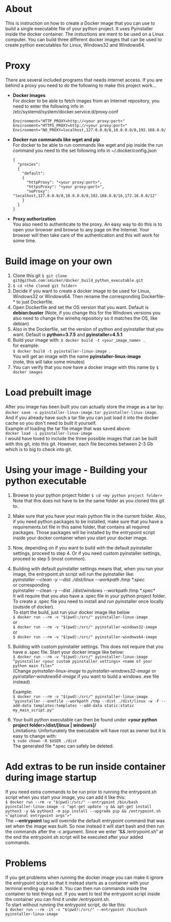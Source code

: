 # About
This is instruction on how to create a Docker image that you can use to build a single executable file of your python project. It uses Pyinstaller inside the docker container. The instuctions are ment to be used on a Linux computer. You can build three different docker images that can be used to create python executables for Linux, Windows32 and Windows64.

# Proxy
There are several included programs that needs internet access. If you are behind a proxy you need to do the following to make this project work...
- **Docker images**  
  For docker to be able to fetch images from an Internet repository, you need to enter the following info in /etc/systemd/system/docker.service.d/proxy.conf
  ```
  Environment="HTTP_PROXY=http://<your proxy:port>"
  Environment="HTTPS_PROXY=http://<your proxy:port>"
  Environment="NO_PROXY=localhost,127.0.0.0/8,10.0.0.0/8,192.168.0.0/16,172.16.0.0/12"
  ```
- **Docker run commands like wget and pip**  
  For docker to be able to run commands like wget and pip inside the run command you need to the set following info in ~/.docker/config.json
  ```
  {
    "proxies":
    {
      "default":
      {
        "httpProxy": "<your proxy:port>",
        "httpsProxy": "<your proxy:port>",
        "noProxy": "localhost,127.0.0.0/8,10.0.0.0/8,192.168.0.0/16,172.16.0.0/12"
      }
    }
  }
  ```
- **Proxy authorization**  
  You also need to authenticate to the proxy. An easy way to do this is to open your browser and browse to any page on the Internet. Your browser will then take care of the authentication and this will work for some time.

# Build image on your own
1. Clone this git
   ```$ git clone git@github.com:smicker/docker_build_python_executable.git```
2. ```$ cd <the cloned git folder>```
3. Decide if you want to create a docker image to be used for Linux, Windows32 or Windows64. Then rename the corresponding Dockerfile-* to just Dockerfile.
4. Open Dockerfile and set the OS version that you want. Default is **debian:buster** (Note, if you change this for the Windows versions you also need to change the winehq repository so it matches the OS, like debian)
5. Also in the Dockerfile, set the version of python and pyinstaller that you want. Default is **python=3.7.5** and **pyinstaller=4.5.1**
6. Build your image with:
   ```$ docker build -t <your_image_name> .```  
   for example:  
   ```$ docker build -t pyinstaller-linux-image .```  
   You will get an image with the name **pyinstaller-linux-image**  
   (note, this will take some minutes) 
7. You can verify that you now have a docker image with this name by
   ```$ docker images```

# Load prebuilt image
After you image has been built you can actually store the image as a tar by: ```docker save -o pyinstaller-linux-image.tar pyinstaller-linux-image```. And if you already have such a tar file you can just load it into the docker cache so you don't need to built it yourself.  
Example of loading the tar file image that was saved above:  
```docker load -i pyinstaller-linux-image```  
I would have loved to include the three possible images that can be built with this git, into this git. However, each file becomes between 2-3 Gb which is to big to check into git.

# Using your image - Building your python executable
1. Browse to your python project folder
   ```$ cd <my python project folder>```  
   Note that this does not have to be the same folder as you cloned this git to.
2. Make sure that you have your main python file in the current folder. Also, if you need python packages to be installed, make sure that you have a requirements.txt file in this same folder, that contains all required packages. Those packages will be installed by the entrypoint script inside your docker container when you start your docker image.
3. Now, depending on if you want to build with the default pyinstaller settings, proceed to step 4. Or if you need custom pyinstaller settings, proceed to step 5 (most common).
4. Building with default pyinstaller settings means that, when you run your image, the entrypoint.sh script will run the pyinstaller like:  
   *pyinstaller --clean -y --dist ./dist/linux --workpath /tmp \*.spec*  
   or corresponding  
   pyinstaller --clean -y --dist ./dist/windows --workpath /tmp \*.spec*  
   It will require that you also have a .spec file in your python project folder. To create a .spec file you need to install and run pyinstaller once locally (outside of docker).  
   To start the build, just run your docker image like below  
   ```$ docker run --rm -v "$(pwd):/src/" pyinstaller-linux-image```  
   or  
   ```$ docker run --rm -v "$(pwd):/src/" pyinstaller-windows32-image```  
   or  
   ```$ docker run --rm -v "$(pwd):/src/" pyinstaller-windows64-image```
5. Building with custom pyinstaller settings. This does not require that you have a .spec file. Start your docker image like below:  
   ```$ docker run --rm -v "$(pwd):/src/" pyinstaller-linux-image “pyinstaller <your custom pyinstaller settings> <name of your python main file>”```  
   (Change *pyinstaller-linux-image* to *pyinstaller-windows32-image* or *pyinstaller-windows64-image* if you want to build a windows .exe file instead)  
     
   Example:  
   ```$ docker run --rm -v "$(pwd):/src/" pyinstaller-linux-image "pyinstaller --onefile --workpath /tmp --dist ./dist/linux -w -F --add-data templates:templates --add-data static:static my_main_script.py"```
6. Your built python executable can then be found under **\<your python project folder>/dist/[linux | windows]/**  
   Limitations: Unfortunately the executable will have root as owner but it is easy to change with:  
   ```$ sudo chown -R $USER ./dist```  
   The generated file *.spec can safely be deleted.

# Add extras to be run inside container during image startup
If you need extra commands to be run prior to running the entrypoint.sh script when you start your image, you can add it like this:  
```$ docker run --rm -v "$(pwd):/src/" --entrypoint /bin/bash pyinstaller-linux-image -c "apt-get update -y && apt-get install python3 -y && python3 -m pip install --upgrade pip && /entrypoint.sh <’optional entrypoint args’>"```  
The **--entrypoint** tag will override the default entrypoint command that was set when the image was built. So now instead it will start bash and then run the commands after the -c argument. Since we enter “&& /entrypoint.sh” at the end the entrypoint.sh script will be executed after your added commands.

# Problems
If you get problems when running the docker image you can make it ignore the entrypoint script so that it instead starts as a container with your terminal ending up inside it. You can then run commands inside the container to test things out. If you want to test the entrypoint script inside the container you can find it under /entrypoint.sh.  
To start without running the entrypoint script, do like this:  
```$ docker run --rm -it -v "$(pwd):/src/" --entrypoint /bin/bash pyinstaller-linux-image```

